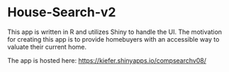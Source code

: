 # House-Search-v2

This app is written in R and utilizes Shiny to handle the UI.  The motivation for creating this app is to provide homebuyers with an accessible way to valuate their current home.

The app is hosted here: https://kiefer.shinyapps.io/compsearchv08/


